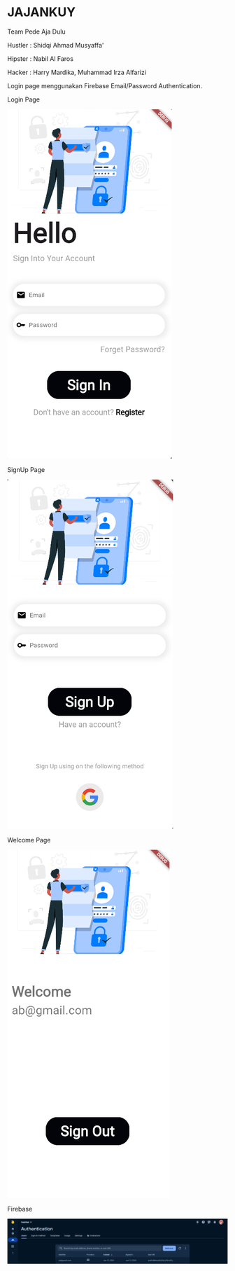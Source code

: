 # JAJANKUY

Team Pede Aja Dulu

Hustler : Shidqi Ahmad Musyaffa'

Hipster : Nabil Al Faros

Hacker  : Harry Mardika, Muhammad Irza Alfarizi



Login page menggunakan Firebase Email/Password Authentication.



Login Page

![Alt text](https://raw.githubusercontent.com/JajanKuy/Jajankuy-login/main/image.png)



SignUp Page

![Alt text](https://raw.githubusercontent.com/JajanKuy/Jajankuy-login/main/image-1.png)



Welcome Page

![Alt text](https://raw.githubusercontent.com/JajanKuy/Jajankuy-login/main/image-2.png)



Firebase

![Alt text](https://raw.githubusercontent.com/JajanKuy/Jajankuy-login/main/image-3.png)